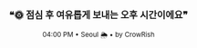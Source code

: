 <div align="center">

<br>

<h3>❝🌞 점심 후 여유롭게 보내는 오후 시간이에요❞</h3>

<sub>04:00 PM • Seoul 🌦️ • by CrowRish</sub>

<br>

</div>
